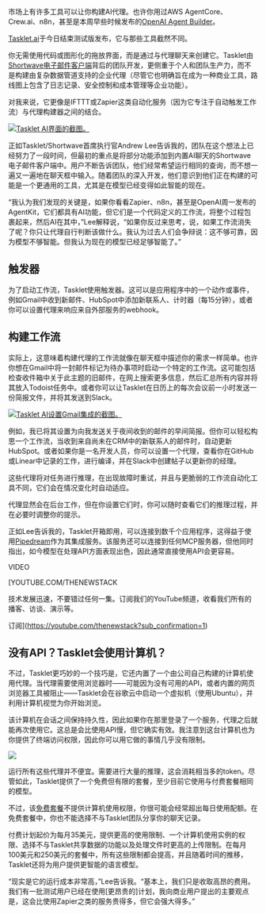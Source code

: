 市场上有许多工具可以让你构建AI代理。也许你用过AWS AgentCore、Crew.ai、n8n，甚至是本周早些时候发布的[OpenAI Agent Builder](https://thenewstack.io/openai-launches-a-no-code-agent-builder/)。

[Tasklet.ai](https://tasklet.ai/)于今日结束测试版发布，它与那些工具截然不同。

你无需使用代码或图形化的拖放界面，而是通过与代理聊天来创建它。Tasklet由[Shortwave电子邮件客户端](https://thenewstack.io/how-shortwave-wants-to-reinvent-email-with-ai/)背后的团队开发，更侧重于个人和团队生产力，而不是构建由复杂数据管道支持的企业代理（尽管它也明确旨在成为一种商业工具，路线图上包含了日志记录、安全控制和成本管理等企业功能）。

对我来说，它更像是IFTTT或Zapier这类自动化服务（因为它专注于自动触发工作流）与代理构建器之间的结合。

[![Tasklet AI界面的截图。](https://cdn.thenewstack.io/media/2025/10/93590ca0-tasklet-2.png)](https://cdn.thenewstack.io/media/2025/10/93590ca0-tasklet-2.png)

正如Tasklet/Shortwave首席执行官Andrew Lee告诉我的，团队在这个想法上已经努力了一段时间，但最初的重点是将部分功能添加到内置AI聊天的Shortwave电子邮件客户端中。用户不断告诉团队，他们经常希望运行相同的查询，而不想一遍又一遍地在聊天框中输入。随着团队的深入开发，他们意识到他们正在构建的可能是一个更通用的工具，尤其是在模型已经变得如此智能的现在。

“我认为我们发现的关键是，如果你看看Zapier、n8n，甚至是OpenAI周一发布的AgentKit，它们都具有AI功能，但它们是一个代码定义的工作流，将整个过程包裹起来，然后AI在其中，”Lee解释说，“如果你反过来思考，说，如果工作流消失了呢？你只让代理自行判断该做什么。我认为过去人们会争辩说：这不够可靠，因为模型不够智能。但我认为现在的模型已经足够智能了。”

## 触发器

为了启动工作流，Tasklet使用触发器。这可以是应用程序中的一个动作或事件，例如Gmail中收到新邮件、HubSpot中添加新联系人、计时器（每15分钟），或者你可以设置代理来响应来自外部服务的webhook。

## 构建工作流

实际上，这意味着构建代理的工作流就像在聊天框中描述你的需求一样简单。也许你想在Gmail中将一封邮件标记为待办事项时启动一个特定的工作流。这可能包括检查收件箱中关于此主题的旧邮件，在网上搜索更多信息，然后汇总所有内容并将其放入Todoist任务中。或者你可以让Tasklet在日历上的每次会议前一小时发送一份简报文件，并将其发送到Slack。

[![Tasklet AI设置Gmail集成的截图。](https://cdn.thenewstack.io/media/2025/10/ce105dd6-tasklet.png)](https://cdn.thenewstack.io/media/2025/10/ce105dd6-tasklet.png)

例如，我已将其设置为向我发送关于夜间收到的邮件的早间简报。但你可以轻松构思一个工作流，当收到来自尚未在CRM中的新联系人的邮件时，自动更新HubSpot。或者如果你是一名开发人员，你可以设置一个代理，查看你在GitHub或Linear中记录的工作，进行编译，并在Slack中创建帖子以更新你的经理。

这些代理将对任务进行推理，在出现故障时重试，并且与更脆弱的工作流自动化工具不同，它们会在情况变化时自动适应。

代理显然会在后台工作，但在你设置它们时，你可以随时查看它们的推理过程，并在必要时调整你的提示。

正如Lee告诉我的，Tasklet开箱即用，可以连接到数千个应用程序，这得益于使用[Pipedream](https://pipedream.com/)作为其集成服务。该服务还可以连接到任何MCP服务器，但他同时指出，如今模型在处理API方面表现出色，因此通常直接使用API会更容易。

VIDEO

[YOUTUBE.COM/THENEWSTACK

技术发展迅速，不要错过任何一集。订阅我们的YouTube频道，收看我们所有的播客、访谈、演示等。

订阅](https://youtube.com/thenewstack?sub_confirmation=1)

## 没有API？Tasklet会使用计算机？

不过，Tasklet更巧妙的一个技巧是，它还内置了一个由公司自己构建的计算机使用代理。当代理需要使用浏览器时——可能因为没有可用的API，或者内置的网页浏览器工具被阻止——Tasklet会在谷歌云中启动一个虚拟机（使用Ubuntu），并利用计算机视觉为你开始浏览。

该计算机在会话之间保持持久性，因此如果你在那里登录了一个服务，代理之后就能再次使用它。这总是会比使用API慢，但它确实有效。我注意到这台计算机也为你提供了终端访问权限，因此你可以用它做的事情几乎没有限制。

[![](https://cdn.thenewstack.io/media/2025/10/97705374-screenshot-2025-10-09-at-9.32.55%E2%80%AFam.png)](https://cdn.thenewstack.io/media/2025/10/97705374-screenshot-2025-10-09-at-9.32.55%E2%80%AFam.png)

运行所有这些代理并不便宜。需要进行大量的推理，这会消耗相当多的token。尽管如此，Tasklet提供了一个免费但有限的套餐，至少目前它使用与付费套餐相同的模型。

不过，该[免费套餐](https://tasklet.ai/pricing)不提供计算机使用权限，你很可能会经常超出每日使用配额。在免费套餐中，你也不能选择不与Tasklet团队分享你的聊天记录。

付费计划起价为每月35美元，提供更高的使用限制、一个计算机使用实例的权限、选择不与Tasklet共享数据的功能以及处理文件时更高的上传限制。在每月100美元和250美元的套餐中，所有这些限制都会提高，并且随着时间的推移，Tasklet还将为用户提供更智能的语言模型。

“现实是它的运行成本非常高，”Lee告诉我。“基本上，我们只是收取高昂的费用。我们有一批测试用户已经在使用[更昂贵的]计划，我向商业用户提出的主要观点是，这会比使用Zapier之类的服务贵得多，但它会强大得多。”